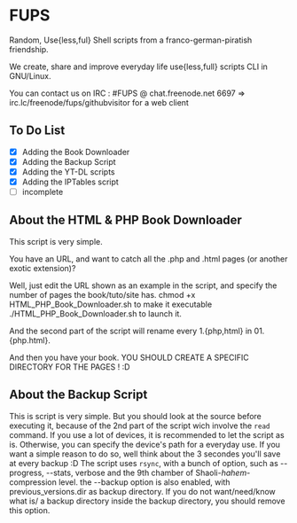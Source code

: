 FUPS
====

Random, Use{less,ful} Shell scripts from a franco-german-piratish friendship.
 
We create, share and improve everyday life use{less,full} scripts CLI in GNU/Linux.

You can contact us on IRC : #FUPS @ chat.freenode.net 6697 => irc.lc/freenode/fups/githubvisitor for a web client


To Do List
----------
- [X] Adding the Book Downloader
- [X] Adding the Backup Script
- [X] Adding the YT-DL scripts 
- [X] Adding the IPTables script
- [ ] incomplete

About the HTML & PHP Book Downloader
------------------------------------

This script is very simple.

You have an URL, and want to catch all the .php and .html pages (or another exotic extension)?

Well, just edit the URL shown as an example in the script, and specify the number of pages the book/tuto/site has.
chmod +x HTML_PHP_Book_Downloader.sh to make it executable
./HTML_PHP_Book_Downloader.sh to launch it.

And the second part of the script will rename every 1.{php,html} in 01.{php.html}.

And then you have your book. YOU SHOULD CREATE A SPECIFIC DIRECTORY FOR THE PAGES ! :D

About the Backup Script
-----------------------

This is script is very simple.
But you should look at the source before executing it, because of the 2nd part of the script wich involve the `read`
command.
If you use a lot of devices, it is recommended to let the script as is. Otherwise, you can specify the device's path for
a everyday use. If you want a simple reason to do so, well think about the 3 secondes you'll save at every backup :D
The script uses `rsync`, with a bunch of option, such as --progress, --stats, verbose and the 9th chamber of Shaoli-*hahem*-compression level. the --backup option is also enabled, with previous_versions.dir as backup directory.
If you do not want/need/know what is/ a backup directory inside the backup directory, you should remove this option.
